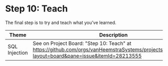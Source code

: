 # Step 10: Teach

The final step is to try and teach what you've learned.

| Theme | Description |
| --- | --- |
| SQL Injection | See on Project Board: "Step 10: Teach" at https://github.com/orgs/vanHeemstraSystems/projects/18/views/1?layout=board&pane=issue&itemId=28213555 |
